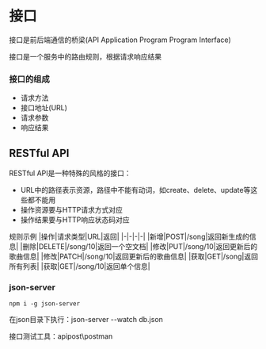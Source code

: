 # 接口

接口是前后端通信的桥梁(API Application Program Program Interface)

接口是一个服务中的路由规则，根据请求响应结果

### 接口的组成
- 请求方法
- 接口地址(URL)
- 请求参数
- 响应结果

## RESTful API
RESTful API是一种特殊的风格的接口：
- URL中的路径表示资源，路径中不能有动词，如create、delete、update等这些都不能用
- 操作资源要与HTTP请求方式对应
- 操作结果要与HTTP响应状态码对应

规则示例
|操作|请求类型|URL|返回|
|-|-|-|-|
|新增|POST|/song|返回新生成的信息|
|删除|DELETE|/song/10|返回一个空文档|
|修改|PUT|/song/10|返回更新后的歌曲信息|
|修改|PATCH|/song/10|返回更新后的歌曲信息|
|获取|GET|/song|返回所有列表|
|获取|GET|/song/10|返回单个信息|

### json-server

```
npm i -g json-server
```

在json目录下执行：json-server --watch db.json


接口测试工具：apipost\postman